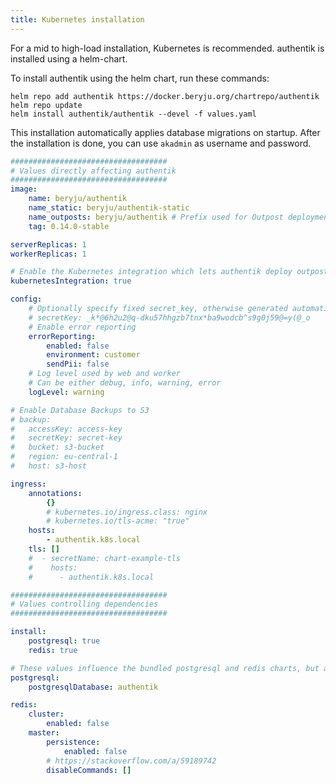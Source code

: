 ```yaml
---
title: Kubernetes installation
---
```


For a mid to high-load installation, Kubernetes is recommended. authentik is installed using a helm-chart.

To install authentik using the helm chart, run these commands:

```
helm repo add authentik https://docker.beryju.org/chartrepo/authentik
helm repo update
helm install authentik/authentik --devel -f values.yaml
```

This installation automatically applies database migrations on startup. After the installation is done, you can use `akadmin` as username and password.

```yaml
###################################
# Values directly affecting authentik
###################################
image:
    name: beryju/authentik
    name_static: beryju/authentik-static
    name_outposts: beryju/authentik # Prefix used for Outpost deployments, Outpost type and version is appended
    tag: 0.14.0-stable

serverReplicas: 1
workerReplicas: 1

# Enable the Kubernetes integration which lets authentik deploy outposts into kubernetes
kubernetesIntegration: true

config:
    # Optionally specify fixed secret_key, otherwise generated automatically
    # secretKey: _k*@6h2u2@q-dku57hhgzb7tnx*ba9wodcb^s9g0j59@=y(@_o
    # Enable error reporting
    errorReporting:
        enabled: false
        environment: customer
        sendPii: false
    # Log level used by web and worker
    # Can be either debug, info, warning, error
    logLevel: warning

# Enable Database Backups to S3
# backup:
#   accessKey: access-key
#   secretKey: secret-key
#   bucket: s3-bucket
#   region: eu-central-1
#   host: s3-host

ingress:
    annotations:
        {}
        # kubernetes.io/ingress.class: nginx
        # kubernetes.io/tls-acme: "true"
    hosts:
        - authentik.k8s.local
    tls: []
    #  - secretName: chart-example-tls
    #    hosts:
    #      - authentik.k8s.local

###################################
# Values controlling dependencies
###################################

install:
    postgresql: true
    redis: true

# These values influence the bundled postgresql and redis charts, but are also used by authentik to connect
postgresql:
    postgresqlDatabase: authentik

redis:
    cluster:
        enabled: false
    master:
        persistence:
            enabled: false
        # https://stackoverflow.com/a/59189742
        disableCommands: []
```
